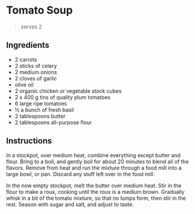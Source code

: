 # Tomato Soup

> serves 2

## Ingredients

- 2 carrots
- 2 sticks of celery
- 2 medium onions
- 2 cloves of garlic
- olive oil
- 2 organic chicken or vegetable stock cubes
- 2 x 400 g tins of quality plum tomatoes
- 6 large ripe tomatoes
- ½ a bunch of fresh basil
- 2 tablespoons butter
- 2 tablespoons all-purpose flour

## Instructions

In a stockpot, over medium heat, combine everything except butter and flour. Bring to a boil, and gently boil for about 20 minutes to blend all of the flavors. Remove from heat and run the mixture through a food mill into a large bowl, or pan. Discard any stuff left over in the food mill.

In the now empty stockpot, melt the butter over medium heat. Stir in the flour to make a roux, cooking until the roux is a medium brown. Gradually whisk in a bit of the tomato mixture, so that no lumps form, then stir in the rest. Season with sugar and salt, and adjust to taste. 